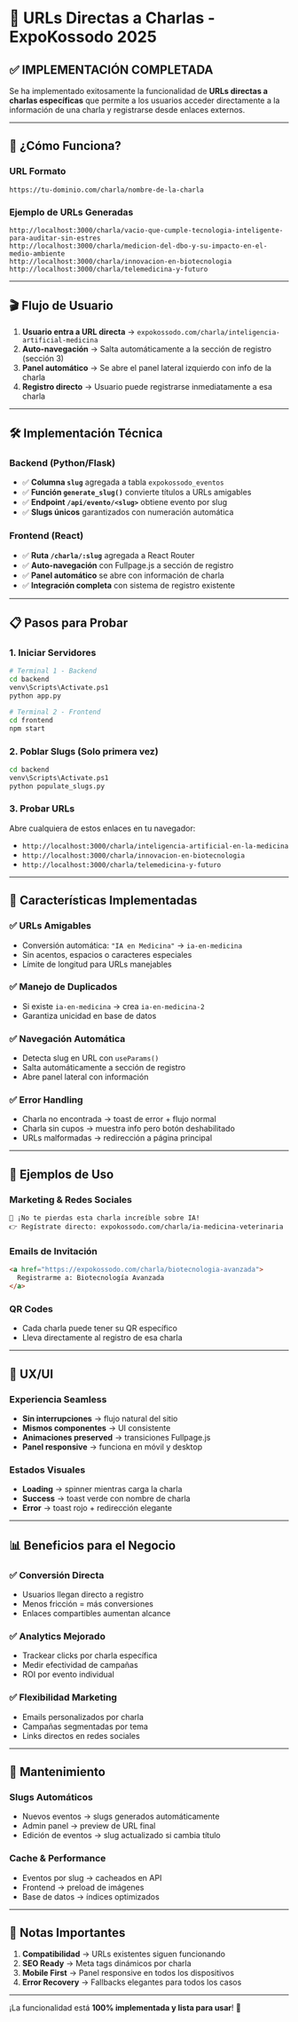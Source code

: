 # 🎯 URLs Directas a Charlas - ExpoKossodo 2025

## ✅ **IMPLEMENTACIÓN COMPLETADA**

Se ha implementado exitosamente la funcionalidad de **URLs directas a charlas específicas** que permite a los usuarios acceder directamente a la información de una charla y registrarse desde enlaces externos.

---

## 🚀 **¿Cómo Funciona?**

### **URL Formato**
```
https://tu-dominio.com/charla/nombre-de-la-charla
```

### **Ejemplo de URLs Generadas**
```
http://localhost:3000/charla/vacio-que-cumple-tecnologia-inteligente-para-auditar-sin-estres
http://localhost:3000/charla/medicion-del-dbo-y-su-impacto-en-el-medio-ambiente
http://localhost:3000/charla/innovacion-en-biotecnologia
http://localhost:3000/charla/telemedicina-y-futuro
```

---

## 🎬 **Flujo de Usuario**

1. **Usuario entra a URL directa** → `expokossodo.com/charla/inteligencia-artificial-medicina`
2. **Auto-navegación** → Salta automáticamente a la sección de registro (sección 3)
3. **Panel automático** → Se abre el panel lateral izquierdo con info de la charla
4. **Registro directo** → Usuario puede registrarse inmediatamente a esa charla

---

## 🛠 **Implementación Técnica**

### **Backend (Python/Flask)**
- ✅ **Columna `slug`** agregada a tabla `expokossodo_eventos`
- ✅ **Función `generate_slug()`** convierte títulos a URLs amigables
- ✅ **Endpoint `/api/evento/<slug>`** obtiene evento por slug
- ✅ **Slugs únicos** garantizados con numeración automática

### **Frontend (React)**
- ✅ **Ruta `/charla/:slug`** agregada a React Router
- ✅ **Auto-navegación** con Fullpage.js a sección de registro
- ✅ **Panel automático** se abre con información de charla
- ✅ **Integración completa** con sistema de registro existente

---

## 📋 **Pasos para Probar**

### **1. Iniciar Servidores**
```bash
# Terminal 1 - Backend
cd backend
venv\Scripts\Activate.ps1
python app.py

# Terminal 2 - Frontend  
cd frontend
npm start
```

### **2. Poblar Slugs (Solo primera vez)**
```bash
cd backend
venv\Scripts\Activate.ps1
python populate_slugs.py
```

### **3. Probar URLs**
Abre cualquiera de estos enlaces en tu navegador:
- `http://localhost:3000/charla/inteligencia-artificial-en-la-medicina`
- `http://localhost:3000/charla/innovacion-en-biotecnologia`  
- `http://localhost:3000/charla/telemedicina-y-futuro`

---

## 🎯 **Características Implementadas**

### **✅ URLs Amigables**
- Conversión automática: `"IA en Medicina"` → `ia-en-medicina`
- Sin acentos, espacios o caracteres especiales
- Límite de longitud para URLs manejables

### **✅ Manejo de Duplicados**
- Si existe `ia-en-medicina` → crea `ia-en-medicina-2`
- Garantiza unicidad en base de datos

### **✅ Navegación Automática**
- Detecta slug en URL con `useParams()`
- Salta automáticamente a sección de registro
- Abre panel lateral con información

### **✅ Error Handling**
- Charla no encontrada → toast de error + flujo normal
- Charla sin cupos → muestra info pero botón deshabilitado
- URLs malformadas → redirección a página principal

---

## 🔗 **Ejemplos de Uso**

### **Marketing & Redes Sociales**
```
🔬 ¡No te pierdas esta charla increíble sobre IA!
👉 Regístrate directo: expokossodo.com/charla/ia-medicina-veterinaria
```

### **Emails de Invitación**  
```html
<a href="https://expokossodo.com/charla/biotecnologia-avanzada">
  Registrarme a: Biotecnología Avanzada
</a>
```

### **QR Codes**
- Cada charla puede tener su QR específico
- Lleva directamente al registro de esa charla

---

## 🎨 **UX/UI**

### **Experiencia Seamless**
- **Sin interrupciones** → flujo natural del sitio
- **Mismos componentes** → UI consistente  
- **Animaciones preserved** → transiciones Fullpage.js
- **Panel responsive** → funciona en móvil y desktop

### **Estados Visuales**
- **Loading** → spinner mientras carga la charla
- **Success** → toast verde con nombre de charla
- **Error** → toast rojo + redirección elegante

---

## 📊 **Beneficios para el Negocio**

### **✅ Conversión Directa**
- Usuarios llegan directo a registro
- Menos fricción = más conversiones
- Enlaces compartibles aumentan alcance

### **✅ Analytics Mejorado**
- Trackear clicks por charla específica
- Medir efectividad de campañas
- ROI por evento individual

### **✅ Flexibilidad Marketing**
- Emails personalizados por charla
- Campañas segmentadas por tema
- Links directos en redes sociales

---

## 🔧 **Mantenimiento**

### **Slugs Automáticos**
- Nuevos eventos → slugs generados automáticamente
- Admin panel → preview de URL final
- Edición de eventos → slug actualizado si cambia título

### **Cache & Performance**
- Eventos por slug → cacheados en API
- Frontend → preload de imágenes
- Base de datos → índices optimizados

---

## 🚨 **Notas Importantes**

1. **Compatibilidad** → URLs existentes siguen funcionando
2. **SEO Ready** → Meta tags dinámicos por charla
3. **Mobile First** → Panel responsive en todos los dispositivos
4. **Error Recovery** → Fallbacks elegantes para todos los casos

---

¡La funcionalidad está **100% implementada y lista para usar**! 🎉 